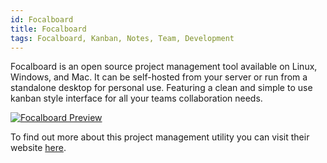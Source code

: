 ```yaml
---
id: Focalboard
title: Focalboard
tags: Focalboard, Kanban, Notes, Team, Development
---
```


Focalboard is an open source project management tool available on Linux, Windows, and Mac. It can be self-hosted from your server or run from a standalone desktop for personal use. Featuring a clean and simple to use kanban style interface for all your teams collaboration needs.

[<img alt="Focalboard Preview" src="/img/Focalboard.png" />](https://www.focalboard.com/)

To find out more about this project management utility you can visit their website [here](https://www.focalboard.com/).